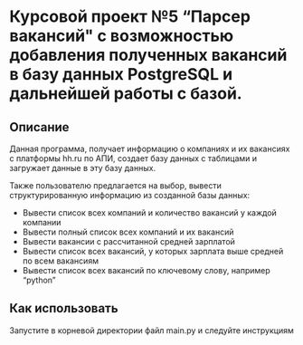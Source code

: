 # Курсовой проект №5 “Парсер вакансий" с возможностью добавления полученных вакансий в базу данных PostgreSQL и дальнейшей работы с базой.

## Описание

Данная программа, получает информацию о компаниях и их вакансиях с платформы hh.ru по АПИ,
создает базу данных с таблицами и загружает данные в эту базу данных.

Также пользователю предлагается на выбор,
вывести структурированную информацию из созданной базы данных:

- Вывести список всех компаний и количество вакансий у каждой компании
- Вывести полный список всех компаний и их вакансий
- Вывести вакансии с рассчитанной средней зарплатой
- Вывести список всех вакансий, у которых зарплата выше средней по всем вакансиям
- Вывести список всех вакансий по ключевому слову, например “python”

## Как использовать

Запустите в корневой директории файл main.py и следуйте инструкциям
                           
